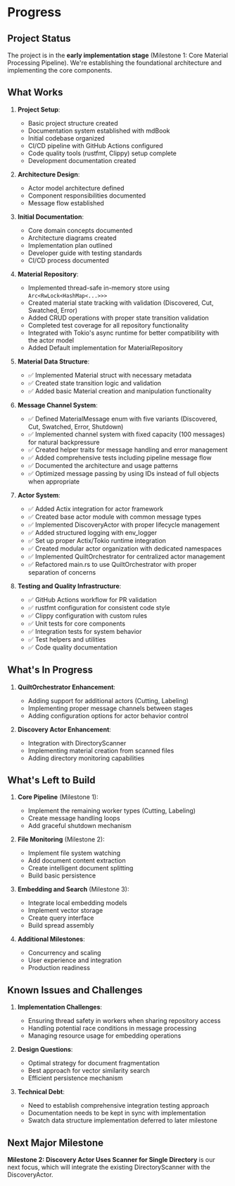# Progress

## Project Status

The project is in the **early implementation stage** (Milestone 1: Core Material Processing Pipeline). We're establishing the foundational architecture and implementing the core components.

## What Works

1. **Project Setup**:

   - Basic project structure created
   - Documentation system established with mdBook
   - Initial codebase organized
   - CI/CD pipeline with GitHub Actions configured
   - Code quality tools (rustfmt, Clippy) setup complete
   - Development documentation created

2. **Architecture Design**:

   - Actor model architecture defined
   - Component responsibilities documented
   - Message flow established

3. **Initial Documentation**:

   - Core domain concepts documented
   - Architecture diagrams created
   - Implementation plan outlined
   - Developer guide with testing standards
   - CI/CD process documented

4. **Material Repository**:

   - Implemented thread-safe in-memory store using `Arc<RwLock<HashMap<...>>>`
   - Created material state tracking with validation (Discovered, Cut, Swatched, Error)
   - Added CRUD operations with proper state transition validation
   - Completed test coverage for all repository functionality
   - Integrated with Tokio's async runtime for better compatibility with the actor model
   - Added Default implementation for MaterialRepository

5. **Material Data Structure**:

   - ✅ Implemented Material struct with necessary metadata
   - ✅ Created state transition logic and validation
   - ✅ Added basic Material creation and manipulation functionality

6. **Message Channel System**:

   - ✅ Defined MaterialMessage enum with five variants (Discovered, Cut, Swatched, Error, Shutdown)
   - ✅ Implemented channel system with fixed capacity (100 messages) for natural backpressure
   - ✅ Created helper traits for message handling and error management
   - ✅ Added comprehensive tests including pipeline message flow
   - ✅ Documented the architecture and usage patterns
   - ✅ Optimized message passing by using IDs instead of full objects when appropriate

7. **Actor System**:

   - ✅ Added Actix integration for actor framework
   - ✅ Created base actor module with common message types
   - ✅ Implemented DiscoveryActor with proper lifecycle management
   - ✅ Added structured logging with env_logger
   - ✅ Set up proper Actix/Tokio runtime integration
   - ✅ Created modular actor organization with dedicated namespaces
   - ✅ Implemented QuiltOrchestrator for centralized actor management
   - ✅ Refactored main.rs to use QuiltOrchestrator with proper separation of concerns

8. **Testing and Quality Infrastructure**:
   - ✅ GitHub Actions workflow for PR validation
   - ✅ rustfmt configuration for consistent code style
   - ✅ Clippy configuration with custom rules
   - ✅ Unit tests for core components
   - ✅ Integration tests for system behavior
   - ✅ Test helpers and utilities
   - ✅ Code quality documentation

## What's In Progress

1. **QuiltOrchestrator Enhancement**:

   - Adding support for additional actors (Cutting, Labeling)
   - Implementing proper message channels between stages
   - Adding configuration options for actor behavior control

2. **Discovery Actor Enhancement**:
   - Integration with DirectoryScanner
   - Implementing material creation from scanned files
   - Adding directory monitoring capabilities

## What's Left to Build

1. **Core Pipeline** (Milestone 1):

   - Implement the remaining worker types (Cutting, Labeling)
   - Create message handling loops
   - Add graceful shutdown mechanism

2. **File Monitoring** (Milestone 2):

   - Implement file system watching
   - Add document content extraction
   - Create intelligent document splitting
   - Build basic persistence

3. **Embedding and Search** (Milestone 3):

   - Integrate local embedding models
   - Implement vector storage
   - Create query interface
   - Build spread assembly

4. **Additional Milestones**:
   - Concurrency and scaling
   - User experience and integration
   - Production readiness

## Known Issues and Challenges

1. **Implementation Challenges**:

   - Ensuring thread safety in workers when sharing repository access
   - Handling potential race conditions in message processing
   - Managing resource usage for embedding operations

2. **Design Questions**:

   - Optimal strategy for document fragmentation
   - Best approach for vector similarity search
   - Efficient persistence mechanism

3. **Technical Debt**:
   - Need to establish comprehensive integration testing approach
   - Documentation needs to be kept in sync with implementation
   - Swatch data structure implementation deferred to later milestone

## Next Major Milestone

**Milestone 2: Discovery Actor Uses Scanner for Single Directory** is our next focus, which will integrate the existing DirectoryScanner with the DiscoveryActor.
